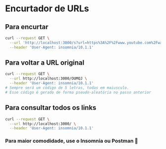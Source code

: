 # Encurtador de URLs

## Para encurtar
```bash
curl --request GET \
  --url 'http://localhost:3000/s?url=https%3A%2F%2Fwww.youtube.com%2Fwatch%3Fv%3D_MOYF1vVBbc' \
  --header 'User-Agent: insomnia/10.1.1'
```

## Para voltar a URL original
```bash
curl --request GET \
  --url http://localhost:3000/OUMQJ \
  --header 'User-Agent: insomnia/10.1.1'
# Sempre será um código de 5 letras, todas em maiusculo.
# Esse código é gerado de forma pseudo-aleatória no passo anterior
```

## Para consultar todos os links
```bash
curl --request GET \
  --url http://localhost:3000/ \
  --header 'User-Agent: insomnia/10.1.1'
```

### Para maior comodidade, use o Insomnia ou Postman 🤩
